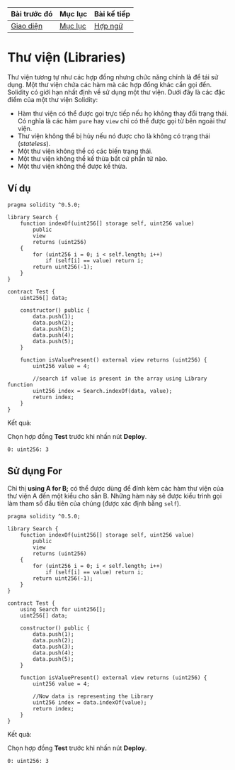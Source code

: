 |Bài trước đó|Mục lục|Bài kế tiếp|
|---|---|---|
|[Giao diện](35_Interfaces.md)|[Mục lục](README.md)|[Hợp ngữ](37_Assembly.md)|

# Thư viện (Libraries)

Thư viện tương tự như các hợp đồng nhưng chức năng chính là để tái sử dụng. Một thư viện chứa các hàm mà các hợp đồng khác cần gọi đến. Solidity có giới hạn nhất định về sử dụng một thư viện. Dưới đây là các đặc điểm của một thư viện Solidity:

* Hàm thư viện có thể được gọi trực tiếp nếu họ không thay đổi trạng thái. Có nghĩa là các hàm `pure` hay `view` chỉ có thể được gọi từ bên ngoài thư viện.
* Thư viện không thể bị hủy nếu nó được cho là không có trạng thái (*stateless*).
* Một thư viện không thể có các biến trạng thái.
* Một thư viện không thể kế thừa bất cứ phần tử nào.
* Một thư viện không thể được kế thừa.

## Ví dụ

```solidity
pragma solidity ^0.5.0;

library Search {
    function indexOf(uint256[] storage self, uint256 value)
        public
        view
        returns (uint256)
    {
        for (uint256 i = 0; i < self.length; i++)
            if (self[i] == value) return i;
        return uint256(-1);
    }
}

contract Test {
    uint256[] data;

    constructor() public {
        data.push(1);
        data.push(2);
        data.push(3);
        data.push(4);
        data.push(5);
    }

    function isValuePresent() external view returns (uint256) {
        uint256 value = 4;

        //search if value is present in the array using Library function
        uint256 index = Search.indexOf(data, value);
        return index;
    }
}
```

Kết quả:

Chọn hợp đồng **Test** trước khi nhấn nút **Deploy**.

```
0: uint256: 3
```

## Sử dụng For

Chỉ thị **using A for B;** có thể được dùng để đính kèm các hàm thư viện của thư viện A đến một kiểu cho sẵn B. Những hàm này sẽ được kiểu trình gọi làm tham số đầu tiên của chúng (được xác định bằng `self`).

```solidity
pragma solidity ^0.5.0;

library Search {
    function indexOf(uint256[] storage self, uint256 value)
        public
        view
        returns (uint256)
    {
        for (uint256 i = 0; i < self.length; i++)
            if (self[i] == value) return i;
        return uint256(-1);
    }
}

contract Test {
    using Search for uint256[];
    uint256[] data;

    constructor() public {
        data.push(1);
        data.push(2);
        data.push(3);
        data.push(4);
        data.push(5);
    }

    function isValuePresent() external view returns (uint256) {
        uint256 value = 4;

        //Now data is representing the Library
        uint256 index = data.indexOf(value);
        return index;
    }
}
```

Kết quả:

Chọn hợp đồng **Test** trước khi nhấn nút **Deploy**.

```
0: uint256: 3
```
